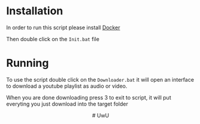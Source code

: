 # Installation

In order to run this script please install [Docker](https://docs.docker.com/desktop/install/windows-install/)

Then double click on the ```Init.bat``` file

# Running

To use the script double click on the ```Downloader.bat``` it will open an interface to download a youtube playlist as audio or video.

When you are done downloading press 3 to exit to script, it will put everyting you just download into the target folder

<p style="text-align: center;"> # UwU </p>

